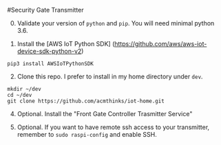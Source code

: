 #Security Gate Transmitter

0. Validate your version of `python` and `pip`. You will need minimal python 3.6. 

1. Install the [AWS IoT Python SDK] (https://github.com/aws/aws-iot-device-sdk-python-v2)
```
pip3 install AWSIoTPythonSDK
```

2. Clone this repo. I prefer to install in my home directory under `dev`.
```
mkdir ~/dev
cd ~/dev
git clone https://github.com/acmthinks/iot-home.git
```
4. Optional. Install the "Front Gate Controller Trasmitter Service" 


3. Optional. If you want to have remote ssh access to your transmitter, remember to `sudo raspi-config` and enable SSH.